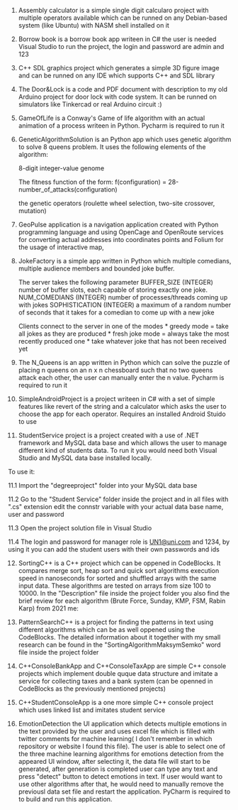 1. Assembly calculator is a simple single digit calcularo project with multiple operators available which can be runned on any Debian-based system (like Ubuntu) with NASM shell installed on it 

2. Borrow book is a borrow book app writeen in C# the user is needed Visual Studio to run the project, the login and password are admin and 123

3. C++ SDL graphics project which generates a simple 3D figure image and can be runned on any IDE which supports C++ and SDL library

4. The Door&Lock is a code and PDF document with description to my old Arduino project for door lock with code system. It can be runned on simulators like Tinkercad or real Arduino circuit :)

5. GameOfLife is a Conway's Game of life algorithm with an actual animation of a process writeen in Python. Pycharm is required to run it

6. GeneticAlgorithmSolution is an Python app which uses genetic algorithm to solve 8 queens problem. It uses the following elements of the algorithm:

   8-digit integer-value genome

   The fitness function of the form: f(configuration) = 28-number_of_attacks(configuration)

   the genetic operators (roulette wheel selection, two-site crossover, mutation)


7. GeoPulse application is a navigation application created with Python programming language and using OpenCage and OpenRoute services for converting actual addresses into coordinates points and Folium for the usage of interactive map, 

8. JokeFactory is a simple app written in Python which multiple comedians, multiple audience members and bounded joke buffer.

	The server takes the following parameter
		BUFFER_SIZE  (INTEGER)  number of buffer slots, each capable of storing exactly one joke.
		NUM_COMEDIANS (INTEGER) number of processes/threads coming up with jokes
		SOPHISTICATION (INTEGER) a maximum of a random number of seconds that it takes for a comedian to come up with a new joke

	Clients connect to the server in one of the modes
		* greedy mode = take all jokes as they are produced
		* fresh joke mode = always take the most recently produced one
		* take whatever joke that has not been received yet 

9. The N_Queens is an app written in Python which can solve the puzzle of placing n queens on an n x n chessboard such that no two queens attack each other, the user can manually enter the n value. Pycharm is required to run it

10. SimpleAndroidProject is a project writeen in C# with a set of simple features like revert of the string and a calculator which asks the user to choose the app for each operator. Requires an installed Android Stuido to use

11. StudentService project is a project created with a use of .NET framework and MySQL data base and which allows the user to manage different kind of students data. To run it you would need both Visual Studio and MySQL data base installed locally. 

To use it: 

11.1 Import the "degreeproject" folder into your MySQL data base 

11.2 Go to the "Student Service" folder inside the project and in all files with ".cs" extension edit the connstr variable with your actual data base name, user and password

11.3 Open the project solution file in Visual Studio

11.4 The login and password for manager role is UN1@uni.com and 1234, by using it you can add the student users with their own passwords and ids

12. SortingC++ is a C++ project which can be oppened in CodeBlocks. It compares merge sort, heap sort and quick sort algorithms execution speed in nanoseconds for sorted and shuffled arrays with the same input data. These algorithms are tested on arrays from size 100 to 10000. In the "Description" file inside the project folder you also find the brief review for each algorithm (Brute Force, Sunday, KMP, FSM, Rabin Karp) from 2021 me:

13. PatternSearchC++ is a project for finding the patterns in text using different algorithms which can be as well oppened using the CodeBlocks. The detailed information about it together with my small research can be found in the "SortingAlgorithmMaksymSemko" word file inside the project folder

14. C++ConsoleBankApp and C++ConsoleTaxApp are simple C++ console projects which implement double quque data structure and imitate a service for collecting taxes and a bank system (can be openned in CodeBlocks as the previously mentioned projects)

15. C++StudentConsoleApp is a one more simple C++ console project which uses linked list and imitates student service

16. EmotionDetection the UI application which detects multiple emotions in the text provided by the user and uses excel file which is filled with twitter comments for machine learning( I don't remember in which repository or website I found this file). The user is able to select one of the three machine learning algorithms for emotions detection from the appeared UI window, after selecting it, the data file will start to be generated, after generation is completed user can type any text and press "detect" button to detect emotions in text. If user would want to use other algorithms after that, he would need to manually remove the previousl data set file and restart the application. PyCharm is required to to build and run this application. 

 



                              
                              
